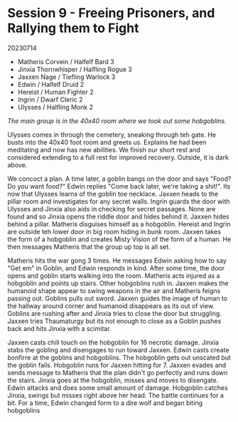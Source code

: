 # Session 9 - Freeing Prisoners, and Rallying them to Fight

20230714
- Matheris Corvein / Halfelf Bard 3
- Jinxia Thornwhisper / Halfling Rogue 3
- Jaxxen Nage / Tiefling Warlock 3
- Edwin / Halfelf Druid 2
- Hereist / Human Fighter 2
- Ingrin / Dwarf Cleric 2
- Ulysses / Halfling Monk 2

<i>The main group is in the 40x40 room where we took out some hobgoblins.</i>

Ulysses comes in through the cemetery, sneaking through teh gate. He busts into the 40x40 foot room and greets us. Explains he had been meditating and now has new abilities.  We finish our short rest and considered extending to a full rest for improved recovery.  Outside, it is dark above.

We concoct a plan. A time later, a goblin bangs on the door and says "Food? Do you want food?"  Edwin replies "Come back later, we're taking a shit!". Its now that Ulysses learns of the goblin toe necklace. Jaxxen heads to the pillar room and investigates for any secret walls. Ingrin guards the door with Ulysses and Jinxia also aids in checking for secret passages. None are found and so Jinxia opens the riddle door and hides behind it. Jaxxen hides behind a pillar. Matheris disguises himself as a hobgoblin. Hereist and Ingrin are outside teh lower door in big room hiding in bunk room.  Jaxxen takes the form of a hobgoblin and creates Misty Vision of the form of a human. He then messages Matheris that the group up top is all set.  

Matheris hits the war gong 3 times.  He messages Edwin asking how to say "Get em" in Goblin, and Edwin responds in kind.  After some time, the door opens and goblin starts walking into the room. Matheris acts injured as a hobgoblin and points up stairs. Other hobgoblins rush in. Jaxxen makes the humanoid shape appear to swing weapons in the air and Matheris feigns passing out. Goblins pulls out sword. Jaxxen guides the image of human to the hallway around corner and humanoid disappears as its out of view. Goblins are rushing after and Jinxia tries to close the door but struggling. Jaxxen tries Thaumaturgy but its not enough to close as a Goblin pushes back and hits Jinxia with a scimitar.

Jaxxen casts chill touch on the hobgoblin for 16 necrotic damage. Jinxia stabs the gobling and disengages to run toward Jaxxen. Edwin casts create bonfirre at the goblins and hobgoblins. The hobgoblin gets out unscated but the goblin fails. Hobgoblin runs for Jaxxen hitting for 7. Jaxxen evades and sends message to Matheris that the plan didn't go perfectly and runs down the stairs. Jinxia goes at the hobgoblin, misses and moves to disengate. Edwin attacks and does some small amount of damage. Hobgoblin catches Jinxia, swings but misses right above her head.  The battle continues for a bit. For a time, Edwin changed form to a dire wolf and began biting hobgoblins

